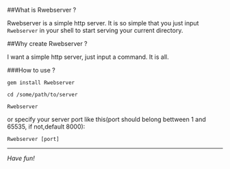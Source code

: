 
##What is Rwebserver ?
  
  Rwebserver is a simple http server. It is so simple that you just input `Rwebserver` in your shell to start serving your current directory.

##Why create Rwebserver ?

  I want a simple http server, just input a command. 
It is all.



###How to use ?

  `gem install Rwebserver`
  
  
  `cd /some/path/to/server`
  
  
  `Rwebserver`

  or 
  specify your server port like this(port should belong bettween 1 and 65535, if not,default 8000):
  
  
  `Rwebserver [port]`
  
---------------------

*Have fun!*
